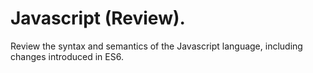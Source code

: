 # Javascript (Review).
 
Review the syntax and semantics of the Javascript language, including changes introduced in ES6.